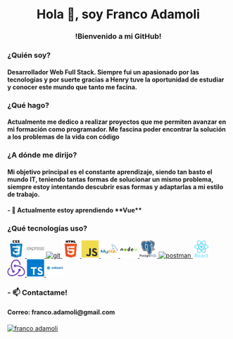 <h1 align="center">Hola 👋, soy Franco Adamoli</h1>

<h3 align="center" color="white">!Bienvenido a mi GitHub!</h3> 

<h3 align="left">¿Quién soy?</h3>
<h4 align="left" color="white">Desarrollador Web Full Stack. Siempre fui un apasionado por las tecnologías y por suerte gracias a Henry tuve la oportunidad de estudiar y conocer este mundo que tanto me facina.</h4>

<h3 align="left">¿Qué hago?</h3>
<h4 align="left" color="white">Actualmente me dedico a realizar proyectos que me permiten avanzar en mi formación como programador. Me fascina poder encontrar la solución a los problemas de la vida con código</h4>

<h3 align="left">¿A dónde me dirijo?</h3>
<h4 color="white">Mi objetivo principal es el constante aprendizaje, siendo tan basto el mundo IT, teniendo tantas formas de solucionar un mismo problema, siempre estoy intentando descubrir esas formas y adaptarlas a mi estilo de trabajo.</h4>


<h4 >- 🌱 Actualmente estoy aprendiendo **Vue**</h4>

<h3 align="left">¿Qué tecnologías uso?</h3>
<p align="left"> <a href="https://www.w3schools.com/css/" target="_blank" rel="noreferrer"> <img src="https://raw.githubusercontent.com/devicons/devicon/master/icons/css3/css3-original-wordmark.svg" alt="css3" width="40" height="40"/> </a> <a href="https://expressjs.com" target="_blank" rel="noreferrer"> <img src="https://raw.githubusercontent.com/devicons/devicon/master/icons/express/express-original-wordmark.svg" alt="express" width="40" height="40"/> </a> <a href="https://git-scm.com/" target="_blank" rel="noreferrer"> <img src="https://www.vectorlogo.zone/logos/git-scm/git-scm-icon.svg" alt="git" width="40" height="40"/> </a> <a href="https://www.w3.org/html/" target="_blank" rel="noreferrer"> <img src="https://raw.githubusercontent.com/devicons/devicon/master/icons/html5/html5-original-wordmark.svg" alt="html5" width="40" height="40"/> </a> <a href="https://developer.mozilla.org/en-US/docs/Web/JavaScript" target="_blank" rel="noreferrer"> <img src="https://raw.githubusercontent.com/devicons/devicon/master/icons/javascript/javascript-original.svg" alt="javascript" width="40" height="40"/> </a> <a href="https://www.mysql.com/" target="_blank" rel="noreferrer"> <img src="https://raw.githubusercontent.com/devicons/devicon/master/icons/mysql/mysql-original-wordmark.svg" alt="mysql" width="40" height="40"/> </a> <a href="https://nodejs.org" target="_blank" rel="noreferrer"> <img src="https://raw.githubusercontent.com/devicons/devicon/master/icons/nodejs/nodejs-original-wordmark.svg" alt="nodejs" width="40" height="40"/> </a> <a href="https://www.postgresql.org" target="_blank" rel="noreferrer"> <img src="https://raw.githubusercontent.com/devicons/devicon/master/icons/postgresql/postgresql-original-wordmark.svg" alt="postgresql" width="40" height="40"/> </a> <a href="https://postman.com" target="_blank" rel="noreferrer"> <img src="https://www.vectorlogo.zone/logos/getpostman/getpostman-icon.svg" alt="postman" width="40" height="40"/> </a> <a href="https://reactjs.org/" target="_blank" rel="noreferrer"> <img src="https://raw.githubusercontent.com/devicons/devicon/master/icons/react/react-original-wordmark.svg" alt="react" width="40" height="40"/> </a> <a href="https://redux.js.org" target="_blank" rel="noreferrer"> <img src="https://raw.githubusercontent.com/devicons/devicon/master/icons/redux/redux-original.svg" alt="redux" width="40" height="40"/> </a> <a href="https://www.typescriptlang.org/" target="_blank" rel="noreferrer"> <img src="https://raw.githubusercontent.com/devicons/devicon/master/icons/typescript/typescript-original.svg" alt="typescript" width="40" height="40"/> </a> <a href="https://webpack.js.org" target="_blank" rel="noreferrer"> <img src="https://raw.githubusercontent.com/devicons/devicon/d00d0969292a6569d45b06d3f350f463a0107b0d/icons/webpack/webpack-original-wordmark.svg" alt="webpack" width="40" height="40"/> </a> </p>

<h3 align="left">- 📫 Contactame!</h3> 
<p align="left">
<h4 color="white">Correo: franco.adamoli@gmail.com</h4>
  <div>
<a href="https://linkedin.com/in/franco adamoli" target="blank"><img align="center" src="https://raw.githubusercontent.com/rahuldkjain/github-profile-readme-generator/master/src/images/icons/Social/linked-in-alt.svg" alt="franco adamoli" height="30" width="40" /></a>
</p>
  </div>
